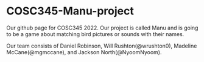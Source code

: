 # COSC345-Manu-project
Our github page for COSC345 2022. Our project is called Manu and is going to be a game about matching bird pictures or sounds with their names.

Our team consists of Daniel Robinson, Will Rushton(@wrushton0), Madeline McCane(@mgmccane), and Jackson North(@NyoomNyoom).
